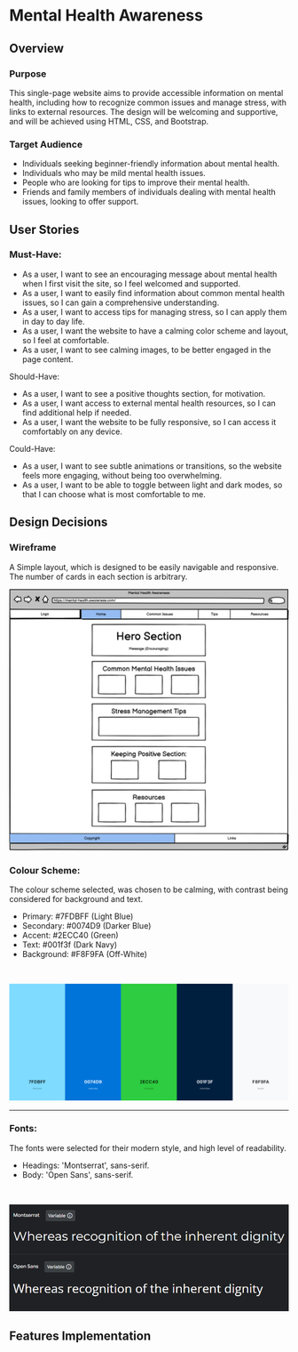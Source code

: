 
# Mental Health Awareness

## Overview

### Purpose

This single-page website aims to provide accessible information on mental health, including how to recognize common issues and manage stress, with links to external resources. The design will be welcoming and supportive, and will be achieved using HTML, CSS, and Bootstrap.

### Target Audience

- Individuals seeking beginner-friendly information about mental health.
- Individuals who may be mild mental health issues.
- People who are looking for tips to improve their mental health.
- Friends and family members of individuals dealing with mental health issues, looking to offer support.

## User Stories

### Must-Have:

- As a user, I want to see an encouraging message about mental health when I first visit the site, so I feel welcomed and supported.
- As a user, I want to easily find information about common mental health issues, so I can gain a comprehensive understanding.
- As a user, I want to access tips for managing stress, so I can apply them in day to day life.
- As a user, I want the website to have a calming color scheme and layout, so I feel at comfortable.
- As a user, I want to see calming images, to be better engaged in the page content.

Should-Have:

- As a user, I want to see a positive thoughts section, for motivation.
- As a user, I want access to external mental health resources, so I can find additional help if needed.
- As a user, I want the website to be fully responsive, so I can access it comfortably on any device.

Could-Have:

- As a user, I want to see subtle animations or transitions, so the website feels more engaging, without being too overwhelming.
- As a user, I want to be able to toggle between light and dark modes, so that I can choose what is most comfortable to me.

## Design Decisions

### Wireframe

A Simple layout, which is designed to be easily navigable and responsive. The number of cards in each section is arbitrary.

![Wireframe](assets/images/Mental-Health-Awareness-Wireframe.png)

### Colour Scheme:

The colour scheme selected, was chosen to be calming, with contrast being considered for background and text.
- Primary: #7FDBFF (Light Blue)
- Secondary: #0074D9 (Darker Blue) 
- Accent: #2ECC40 (Green)
- Text: #001f3f (Dark Navy)
- Background: #F8F9FA (Off-White)

<br>

![Colour Scheme](assets/images/colourscheme.png)

---



### Fonts:

The fonts were selected for their modern style, and high level of readability.
- Headings: 'Montserrat', sans-serif.
- Body: 'Open Sans', sans-serif.

<br>

![Fonts](assets/images/fonts.png)

## Features Implementation

